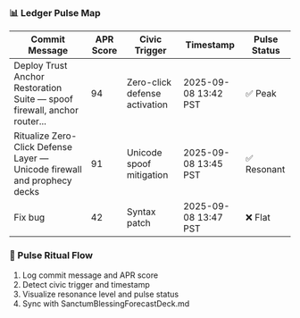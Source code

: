### 📊 Ledger Pulse Map
| Commit Message                                                                 | APR Score | Civic Trigger                     | Timestamp             | Pulse Status |
|--------------------------------------------------------------------------------|-----------|-----------------------------------|------------------------|--------------|
| Deploy Trust Anchor Restoration Suite — spoof firewall, anchor router...       | 94        | Zero-click defense activation     | 2025-09-08 13:42 PST   | ✅ Peak       |
| Ritualize Zero-Click Defense Layer — Unicode firewall and prophecy decks       | 91        | Unicode spoof mitigation          | 2025-09-08 13:45 PST   | ✅ Resonant   |
| Fix bug                                                                         | 42        | Syntax patch                      | 2025-09-08 13:47 PST   | ❌ Flat       |

### 🔄 Pulse Ritual Flow
1. Log commit message and APR score  
2. Detect civic trigger and timestamp  
3. Visualize resonance level and pulse status  
4. Sync with SanctumBlessingForecastDeck.md

